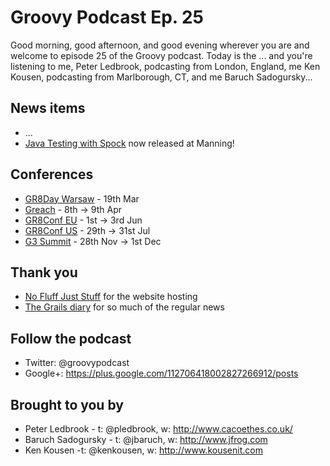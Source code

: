 # Groovy Podcast Ep. 25

Good morning, good afternoon, and good evening wherever you are and welcome to episode 25 of the Groovy podcast. Today is the ... and you're listening to me, Peter Ledbrook, podcasting from London, England, me Ken Kousen, podcasting from Marlborough, CT, and me Baruch Sadogursky...

## News items

* ...
* [Java Testing with Spock](https://www.manning.com/books/java-testing-with-spock) now released at Manning!

## Conferences

* [GR8Day Warsaw](http://warsaw.gr8days.pl/#/) - 19th Mar
* [Greach](http://greachconf.com/) - 8th -> 9th Apr
* [GR8Conf EU](http://gr8conf.eu/#/) - 1st -> 3rd Jun
* [GR8Conf US](http://gr8conf.us/#/) - 29th -> 31st Jul
* [G3 Summit](https://g3summit.com/conference/fort_lauderdale/2016/11/home) - 28th Nov -> 1st Dec

## Thank you

* [No Fluff Just Stuff](https://nofluffjuststuff.com/home/main) for the website hosting
* [The Grails diary](http://grydeske.net/news) for so much of the regular news

## Follow the podcast

* Twitter: @groovypodcast
* Google+: https://plus.google.com/112706418002827266912/posts

## Brought to you by

* Peter Ledbrook - t: @pledbrook, w: http://www.cacoethes.co.uk/
* Baruch Sadogursky - t: @jbaruch, w: http://www.jfrog.com
* Ken Kousen -t: @kenkousen, w: http://www.kousenit.com
